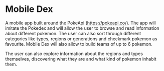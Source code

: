 # Mobile Dex

A mobile app built around the PokeApi (https://pokeapi.co/). The app will imitate the Pokedex and will allow the user to browse and read information about different pokemon. The user can also sort through different categories like types, regions or generations and checkmark pokemon as favourite. Mobile Dex will also allow to build teams of up to 6 pokemon.

The user can also explore information about the regions and types themselves, discovering what they are and what kind of pokemon inhabit them.
